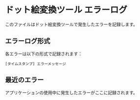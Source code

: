 # ドット絵変換ツール エラーログ

このファイルはドット絵変換ツールで発生したエラーを記録します。

## エラーログ形式

各エラーは以下の形式で記録されます：

```
[タイムスタンプ] エラーメッセージ
```

## 最近のエラー

アプリケーションの使用中に発生したエラーがここに記録されます。 
